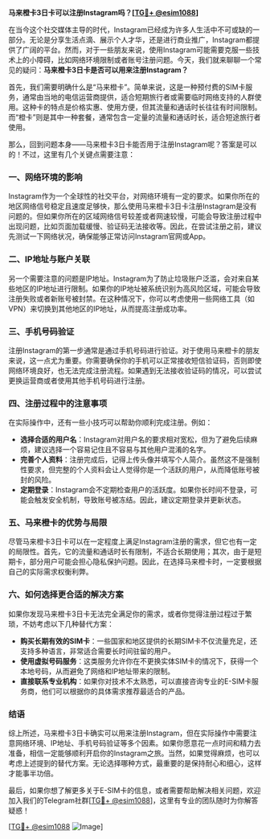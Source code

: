 **马来橙卡3日卡可以注册Instagram吗？[[TG💪+ @esim1088](https://t.me/s/esim1088)]**

在当今这个社交媒体主导的时代，Instagram已经成为许多人生活中不可或缺的一部分。无论是分享生活点滴、展示个人才华，还是进行商业推广，Instagram都提供了广阔的平台。然而，对于一些朋友来说，使用Instagram可能需要克服一些技术上的小障碍，比如网络环境限制或者账号注册问题。今天，我们就来聊聊一个常见的疑问：**马来橙卡3日卡是否可以用来注册Instagram？**

首先，我们需要明确什么是“马来橙卡”。简单来说，这是一种预付费的SIM卡服务，通常由当地的电信运营商提供，适合短期旅行者或需要临时网络支持的人群使用。这种卡的特点是价格实惠、使用方便，但其流量和通话时长往往有时间限制。而“橙卡”则是其中一种套餐，通常包含一定量的流量和通话时长，适合短途旅行者使用。

那么，回到问题本身——马来橙卡3日卡能否用于注册Instagram呢？答案是可以的！不过，这里有几个关键点需要注意：

### **一、网络环境的影响**
Instagram作为一个全球性的社交平台，对网络环境有一定的要求。如果你所在的地区网络信号稳定且速度足够快，那么使用马来橙卡3日卡注册Instagram是没有问题的。但如果你所在的区域网络信号较差或者网速较慢，可能会导致注册过程中出现问题，比如页面加载缓慢、验证码无法接收等。因此，在尝试注册之前，建议先测试一下网络状况，确保能够正常访问Instagram官网或App。

### **二、IP地址与账户关联**
另一个需要注意的问题是IP地址。Instagram为了防止垃圾账户泛滥，会对来自某些地区的IP地址进行限制。如果你的IP地址被系统识别为高风险区域，可能会导致注册失败或者新账号被封禁。在这种情况下，你可以考虑使用一些网络工具（如VPN）来切换到其他地区的IP地址，从而提高注册成功率。

### **三、手机号码验证**
注册Instagram的第一步通常是通过手机号码进行验证。对于使用马来橙卡的朋友来说，这一点尤为重要。你需要确保你的手机可以正常接收短信验证码，否则即使网络环境良好，也无法完成注册流程。如果遇到无法接收验证码的情况，可以尝试更换运营商或者使用其他手机号码进行注册。

### **四、注册过程中的注意事项**
在实际操作中，还有一些小技巧可以帮助你顺利完成注册。例如：
- **选择合适的用户名**：Instagram对用户名的要求相对宽松，但为了避免后续麻烦，建议选择一个容易记住且不容易与其他用户混淆的名字。
- **完善个人资料**：注册完成后，记得上传头像并填写个人简介。虽然这不是强制性要求，但完整的个人资料会让人觉得你是一个活跃的用户，从而降低账号被封的风险。
- **定期登录**：Instagram会不定期检查用户的活跃度。如果你长时间不登录，可能会触发安全机制，导致账号被冻结。因此，建议定期登录并更新状态。

### **五、马来橙卡的优势与局限**
尽管马来橙卡3日卡可以在一定程度上满足Instagram注册的需求，但它也有一定的局限性。首先，它的流量和通话时长有限制，不适合长期使用；其次，由于是短期卡，部分用户可能会担心隐私保护问题。因此，在选择马来橙卡时，一定要根据自己的实际需求权衡利弊。

### **六、如何选择更合适的解决方案**
如果你发现马来橙卡3日卡无法完全满足你的需求，或者你觉得注册过程过于繁琐，不妨考虑以下几种替代方案：
- **购买长期有效的SIM卡**：一些国家和地区提供的长期SIM卡不仅流量充足，还支持多种语言，非常适合需要长时间驻留的用户。
- **使用虚拟号码服务**：这类服务允许你在不更换实体SIM卡的情况下，获得一个本地号码，从而避免了网络和IP地址带来的限制。
- **直接联系专业机构**：如果你对技术不太熟悉，可以直接咨询专业的E-SIM卡服务商，他们可以根据你的具体需求推荐最适合的产品。

### **结语**
综上所述，马来橙卡3日卡确实可以用来注册Instagram，但在实际操作中需要注意网络环境、IP地址、手机号码验证等多个因素。如果你愿意花一点时间和精力去准备，相信一定能够顺利开启你的Instagram之旅。当然，如果觉得麻烦，也可以考虑上述提到的替代方案。无论选择哪种方式，最重要的是保持耐心和细心，这样才能事半功倍。

最后，如果你想了解更多关于E-SIM卡的信息，或者需要帮助解决相关问题，欢迎加入我们的Telegram社群[[TG💪+ @esim1088](https://t.me/s/esim1088)]，这里有专业的团队随时为你解答疑惑！

[[TG💪+ @esim1088](https://t.me/s/esim1088) ![Image](https://i.postimg.cc/4NQfJmqS/Snipaste-2025-05-13-00-14-12.png)]